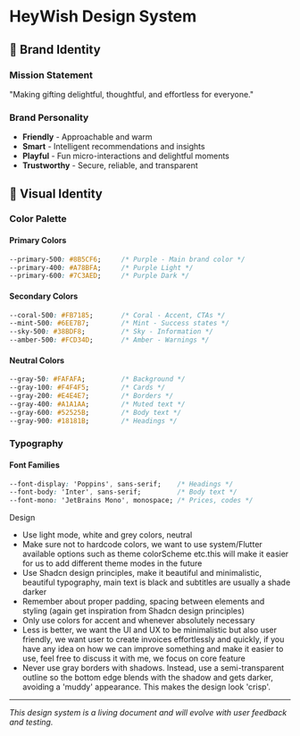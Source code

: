 # HeyWish Design System

## 🎨 Brand Identity

### Mission Statement
"Making gifting delightful, thoughtful, and effortless for everyone."

### Brand Personality
- **Friendly** - Approachable and warm
- **Smart** - Intelligent recommendations and insights  
- **Playful** - Fun micro-interactions and delightful moments
- **Trustworthy** - Secure, reliable, and transparent

## 🎨 Visual Identity

### Color Palette

#### Primary Colors
```css
--primary-500: #8B5CF6;     /* Purple - Main brand color */
--primary-400: #A78BFA;     /* Purple Light */
--primary-600: #7C3AED;     /* Purple Dark */
```

#### Secondary Colors
```css
--coral-500: #FB7185;       /* Coral - Accent, CTAs */
--mint-500: #6EE7B7;        /* Mint - Success states */
--sky-500: #38BDF8;         /* Sky - Information */
--amber-500: #FCD34D;       /* Amber - Warnings */
```

#### Neutral Colors
```css
--gray-50: #FAFAFA;         /* Background */
--gray-100: #F4F4F5;        /* Cards */
--gray-200: #E4E4E7;        /* Borders */
--gray-400: #A1A1AA;        /* Muted text */
--gray-600: #52525B;        /* Body text */
--gray-900: #18181B;        /* Headings */
```

### Typography

#### Font Families
```css
--font-display: 'Poppins', sans-serif;    /* Headings */
--font-body: 'Inter', sans-serif;         /* Body text */
--font-mono: 'JetBrains Mono', monospace; /* Prices, codes */
```

Design
- Use light mode, white and grey colors, neutral
- Make sure not to hardcode colors, we want to use system/Flutter available options such as theme colorScheme etc.this will make it easier for us to add different theme modes in the future
- Use Shadcn design principles, make it beautiful and minimalistic, beautiful typography, main text is black and subtitles are usually a shade darker
- Remember about proper padding, spacing between elements and styling (again get inspiration from Shadcn design principles)
- Only use colors for accent and whenever absolutely necessary
- Less is better, we want the UI and UX to be minimalistic but also user friendly, we want user to create invoices effortlessly and quickly, if you have any idea on how we can improve something and make it easier to use, feel free to discuss it with me, we focus on core feature
- Never use gray borders with shadows. Instead, use a semi-transparent outline so the bottom edge blends with the shadow and gets darker, avoiding a 'muddy' appearance. This makes the design look 'crisp'.


---

*This design system is a living document and will evolve with user feedback and testing.*